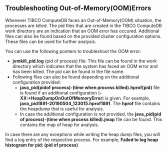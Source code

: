 ## Troubleshooting Out-of-Memory(OOM)Errors

Whenever TIBCO ComputeDB faces an Out-of-Memory(OOM) situation, the processes are killed. The pid files that are created in the TIBCO ComputeDB work directory are an indication that an OOM error has occured. Additional files can also be found based on the provided cluster configuration options. These files can be used for further analysis. 

You can use the following pointers to troubleshoot the OOM error:

*	**jvmkill_pid.log** (pid of process) file:
	This file can be found in the work directory which indicates that the system has faced an OOM error and has been killed. The pid can be found in the file name.
*	Following files can also be found depending on the additional configuration provided:
	*	**java_pid(pidof process)-(time when process killed).hprof(pid)** file is found if an additional configuration (**-XX:+HeapDumpOnOutOfMemoryError**) is given. For example, **java_pid1891-20190504_123015.hprof1891**. The **hprof** file contains the heapdump that is useful for analysis.
	*	In case the additional configuration is not provided, the **java_pid(pid of process)-(time when process killed).jmap** file can be found. This contains the map of heap for analysis.

In case there are any exceptions while writing the heap dump files, you will find a log entry of the respective process. For example, **Failed to log heap histogram for pid: (pid of process)**
